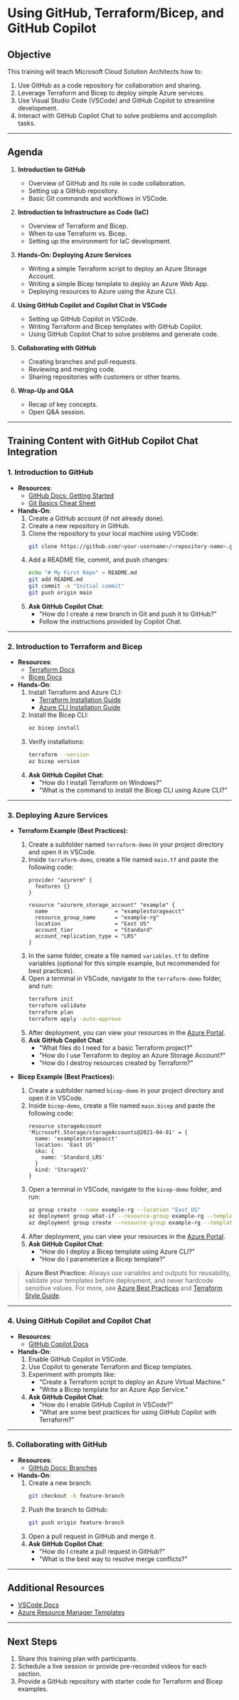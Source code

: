 # Using GitHub, Terraform/Bicep, and GitHub Copilot

## Objective
This training will teach Microsoft Cloud Solution Architects how to:
1. Use GitHub as a code repository for collaboration and sharing.
2. Leverage Terraform and Bicep to deploy simple Azure services.
3. Use Visual Studio Code (VSCode) and GitHub Copilot to streamline development.
4. Interact with GitHub Copilot Chat to solve problems and accomplish tasks.

---

## Agenda
1. **Introduction to GitHub**  
   - Overview of GitHub and its role in code collaboration.
   - Setting up a GitHub repository.
   - Basic Git commands and workflows in VSCode.

2. **Introduction to Infrastructure as Code (IaC)**  
   - Overview of Terraform and Bicep.
   - When to use Terraform vs. Bicep.
   - Setting up the environment for IaC development.

3. **Hands-On: Deploying Azure Services**  
   - Writing a simple Terraform script to deploy an Azure Storage Account.
   - Writing a simple Bicep template to deploy an Azure Web App.
   - Deploying resources to Azure using the Azure CLI.

4. **Using GitHub Copilot and Copilot Chat in VSCode**  
   - Setting up GitHub Copilot in VSCode.
   - Writing Terraform and Bicep templates with GitHub Copilot.
   - Using GitHub Copilot Chat to solve problems and generate code.

5. **Collaborating with GitHub**  
   - Creating branches and pull requests.
   - Reviewing and merging code.
   - Sharing repositories with customers or other teams.

6. **Wrap-Up and Q&A**  
   - Recap of key concepts.
   - Open Q&A session.

---

## Training Content with GitHub Copilot Chat Integration

### 1. Introduction to GitHub
- **Resources**:
  - [GitHub Docs: Getting Started](https://docs.github.com/en/get-started)
  - [Git Basics Cheat Sheet](https://education.github.com/git-cheat-sheet-education.pdf)
- **Hands-On**:
  1. Create a GitHub account (if not already done).
  2. Create a new repository in GitHub.
  3. Clone the repository to your local machine using VSCode:
     ```bash
     git clone https://github.com/<your-username>/<repository-name>.git
     ```
  4. Add a README file, commit, and push changes:
     ```bash
     echo "# My First Repo" > README.md
     git add README.md
     git commit -m "Initial commit"
     git push origin main
     ```
  5. **Ask GitHub Copilot Chat**:  
     - "How do I create a new branch in Git and push it to GitHub?"  
     - Follow the instructions provided by Copilot Chat.

---

### 2. Introduction to Terraform and Bicep
- **Resources**:
  - [Terraform Docs](https://developer.hashicorp.com/terraform/docs)
  - [Bicep Docs](https://learn.microsoft.com/en-us/azure/azure-resource-manager/bicep/)
- **Hands-On**:
  1. Install Terraform and Azure CLI:
     - [Terraform Installation Guide](https://developer.hashicorp.com/terraform/tutorials/aws-get-started/install-cli)
     - [Azure CLI Installation Guide](https://learn.microsoft.com/en-us/cli/azure/install-azure-cli)
  2. Install the Bicep CLI:
     ```bash
     az bicep install
     ```
  3. Verify installations:
     ```bash
     terraform --version
     az bicep version
     ```
  4. **Ask GitHub Copilot Chat**:  
     - "How do I install Terraform on Windows?"  
     - "What is the command to install the Bicep CLI using Azure CLI?"

---

### 3. Deploying Azure Services
- **Terraform Example (Best Practices):**
  1. Create a subfolder named `terraform-demo` in your project directory and open it in VSCode.
  2. Inside `terraform-demo`, create a file named `main.tf` and paste the following code:
     ```hcl
     provider "azurerm" {
       features {}
     }

     resource "azurerm_storage_account" "example" {
       name                     = "examplestorageacct"
       resource_group_name      = "example-rg"
       location                 = "East US"
       account_tier             = "Standard"
       account_replication_type = "LRS"
     }
     ```
  3. In the same folder, create a file named `variables.tf` to define variables (optional for this simple example, but recommended for best practices).
  4. Open a terminal in VSCode, navigate to the `terraform-demo` folder, and run:
     ```bash
     terraform init
     terraform validate
     terraform plan
     terraform apply -auto-approve
     ```
  5. After deployment, you can view your resources in the [Azure Portal](https://portal.azure.com/).
  6. **Ask GitHub Copilot Chat**:  
     - "What files do I need for a basic Terraform project?"  
     - "How do I use Terraform to deploy an Azure Storage Account?"  
     - "How do I destroy resources created by Terraform?"

- **Bicep Example (Best Practices):**
  1. Create a subfolder named `bicep-demo` in your project directory and open it in VSCode.
  2. Inside `bicep-demo`, create a file named `main.bicep` and paste the following code:
     ```bicep
     resource storageAccount 'Microsoft.Storage/storageAccounts@2021-04-01' = {
       name: 'examplestorageacct'
       location: 'East US'
       sku: {
         name: 'Standard_LRS'
       }
       kind: 'StorageV2'
     }
     ```
  3. Open a terminal in VSCode, navigate to the `bicep-demo` folder, and run:
     ```bash
     az group create --name example-rg --location "East US"
     az deployment group what-if --resource-group example-rg --template-file main.bicep
     az deployment group create --resource-group example-rg --template-file main.bicep
     ```
  4. After deployment, you can view your resources in the [Azure Portal](https://portal.azure.com/).
  5. **Ask GitHub Copilot Chat**:  
     - "How do I deploy a Bicep template using Azure CLI?"  
     - "How do I parameterize a Bicep template?"

> **Azure Best Practice:** Always use variables and outputs for reusability, validate your templates before deployment, and never hardcode sensitive values. For more, see [Azure Best Practices](https://learn.microsoft.com/en-us/azure/architecture/best-practices/) and [Terraform Style Guide](https://developer.hashicorp.com/terraform/language/style).

---

### 4. Using GitHub Copilot and Copilot Chat
- **Resources**:
  - [GitHub Copilot Docs](https://docs.github.com/en/copilot)
- **Hands-On**:
  1. Enable GitHub Copilot in VSCode.
  2. Use Copilot to generate Terraform and Bicep templates.
  3. Experiment with prompts like:
     - "Create a Terraform script to deploy an Azure Virtual Machine."
     - "Write a Bicep template for an Azure App Service."
  4. **Ask GitHub Copilot Chat**:  
     - "How do I enable GitHub Copilot in VSCode?"  
     - "What are some best practices for using GitHub Copilot with Terraform?"

---

### 5. Collaborating with GitHub
- **Resources**:
  - [GitHub Docs: Branches](https://docs.github.com/en/get-started/quickstart/github-flow)
- **Hands-On**:
  1. Create a new branch:
     ```bash
     git checkout -b feature-branch
     ```
  2. Push the branch to GitHub:
     ```bash
     git push origin feature-branch
     ```
  3. Open a pull request in GitHub and merge it.
  4. **Ask GitHub Copilot Chat**:  
     - "How do I create a pull request in GitHub?"  
     - "What is the best way to resolve merge conflicts?"

---

## Additional Resources
- [VSCode Docs](https://code.visualstudio.com/docs)
- [Azure Resource Manager Templates](https://learn.microsoft.com/en-us/azure/azure-resource-manager/templates/)

---

## Next Steps
1. Share this training plan with participants.
2. Schedule a live session or provide pre-recorded videos for each section.
3. Provide a GitHub repository with starter code for Terraform and Bicep examples.

